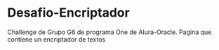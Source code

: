 # Desafio-Encriptador
Challenge de Grupo G6 de programa One de Alura-Oracle. Pagina que contiene un encriptador de textos 
